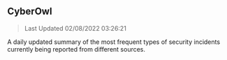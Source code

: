 ## CyberOwl 
> Last Updated 02/08/2022 03:26:21 


A daily updated summary of the most frequent types of security incidents currently being reported from different sources.


